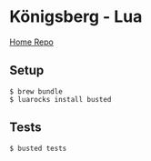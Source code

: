 # Königsberg - Lua

[Home Repo](https://github.com/bergren2/konigsberg)

## Setup

    $ brew bundle
    $ luarocks install busted

## Tests

    $ busted tests
